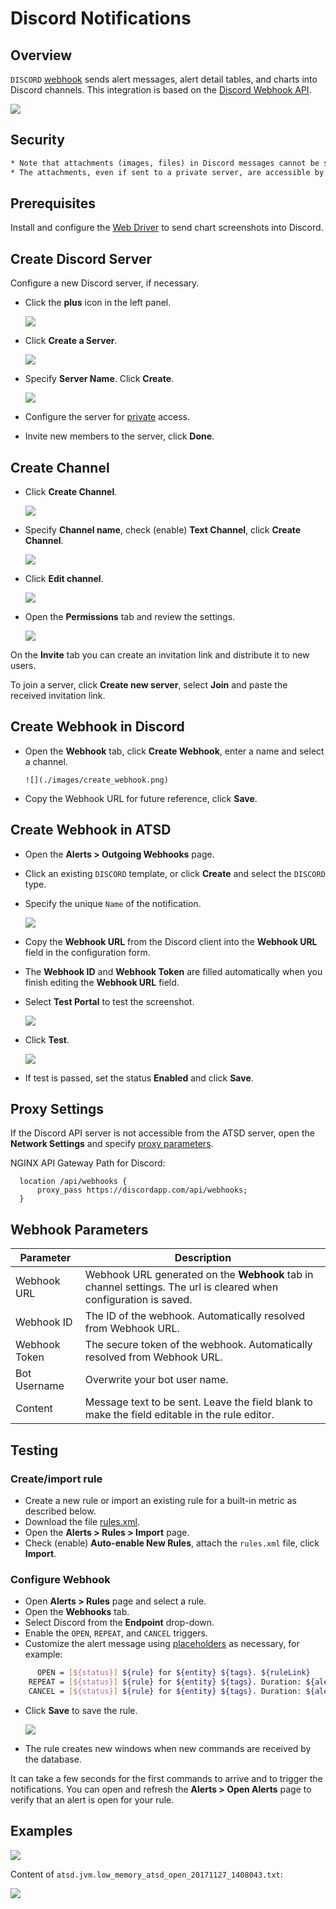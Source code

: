 # Discord Notifications

## Overview

`DISCORD` [webhook](../notifications/README.md) sends alert messages, alert detail tables, and charts into Discord channels. This integration is based on the [Discord Webhook API](https://discordapp.com/developers/docs/resources/webhook).

![](./images/discord.png)

## Security

```diff
* Note that attachments (images, files) in Discord messages cannot be securely shared at this time (API v6).
* The attachments, even if sent to a private server, are accessible by any unauthorized user via the URL.
```

## Prerequisites

Install and configure the [Web Driver](web-driver.md) to send chart screenshots into Discord.

## Create Discord Server

Configure a new Discord server, if necessary.

* Click the **plus** icon in the left panel.

     ![](./images/create_server.png)

* Click **Create a Server**.

     ![](./images/create_server2.png)

* Specify **Server Name**. Click **Create**.

     ![](./images/create_server3.png)

* Configure the server for [private](https://support.discordapp.com/hc/en-us/articles/206143407-How-do-I-set-up-private-servers-without-passwords-) access.

* Invite new members to the server, click **Done**.

## Create Channel

* Click **Create Channel**.

     ![](./images/create_discord_channel.png)

* Specify **Channel name**, check (enable) **Text Channel**, click **Create Channel**.

     ![](./images/create_discord_channel2.png)

* Click **Edit channel**.

     ![](./images/create_discord_channel3.png)

* Open the **Permissions** tab and review the settings.

     ![](./images/create_discord_channel4.png)

On the **Invite** tab you can create an invitation link and distribute it to new users.

To join a server, click **Create new server**, select **Join** and paste the received invitation link.

## Create Webhook in Discord

* Open the **Webhook** tab, click **Create Webhook**, enter a name and select a channel.

      ![](./images/create_webhook.png)

* Copy the Webhook URL for future reference, click **Save**.

## Create Webhook in ATSD

* Open the **Alerts > Outgoing Webhooks** page.
* Click an existing `DISCORD` template, or click **Create** and select the `DISCORD` type.
* Specify the unique `Name` of the notification.

    ![](./images/discord_1.png)

* Copy the **Webhook URL** from the Discord client into the **Webhook URL** field in the configuration form.
* The **Webhook ID** and **Webhook Token** are filled automatically when you finish editing the **Webhook URL** field.
* Select **Test Portal** to test the screenshot.

    ![](./images/discord_settings.png)

* Click **Test**.

   ![](./images/discord_2.png)

* If test is passed, set the status **Enabled** and click **Save**.

## Proxy Settings

If the Discord API server is not accessible from the ATSD server, open the **Network Settings** and specify [proxy parameters](../notifications/README.md#network-settings).

NGINX API Gateway Path for Discord:

```ls
  location /api/webhooks {
      proxy_pass https://discordapp.com/api/webhooks;
  }
```

## Webhook Parameters

|**Parameter**|**Description**|
|---|---|
|Webhook URL|Webhook URL generated on the **Webhook** tab in channel settings. The url is cleared when configuration is saved.|
|Webhook ID|The ID of the webhook. Automatically resolved from Webhook URL.|
|Webhook Token|The secure token of the webhook. Automatically resolved from Webhook URL.|
|Bot Username|Overwrite your bot user name.|
|Content|Message text to be sent. Leave the field blank to make the field editable in the rule editor.|

## Testing

### Create/import rule

* Create a new rule or import an existing rule for a built-in metric as described below.
* Download the file [rules.xml](./resources/rules.xml).
* Open the **Alerts > Rules > Import** page.
* Check (enable) **Auto-enable New Rules**, attach the `rules.xml` file, click **Import**.

### Configure Webhook

* Open **Alerts > Rules** page and select a rule.
* Open the **Webhooks** tab.
* Select Discord from the **Endpoint** drop-down.
* Enable the `OPEN`, `REPEAT`, and `CANCEL` triggers.
* Customize the alert message using [placeholders](../placeholders.md) as necessary, for example:

```bash
      OPEN = [${status}] ${rule} for ${entity} ${tags}. ${ruleLink}
    REPEAT = [${status}] ${rule} for ${entity} ${tags}. Duration: ${alert_duration_interval}. ${ruleLink}
    CANCEL = [${status}] ${rule} for ${entity} ${tags}. Duration: ${alert_duration_interval}. ${ruleLink}
```

* Click **Save** to save the rule.

    ![](./images/discord_notification.png)

* The rule creates new windows when new commands are received by the database.

It can take a few seconds for the first commands to arrive and to trigger the notifications. You can open and refresh the **Alerts > Open Alerts** page to verify that an alert is open for your rule.

## Examples

   ![](./images/discord_test_1.png)

   Content of `atsd.jvm.low_memory_atsd_open_20171127_1408043.txt`:

   ![](./images/discord_test_2.png)
